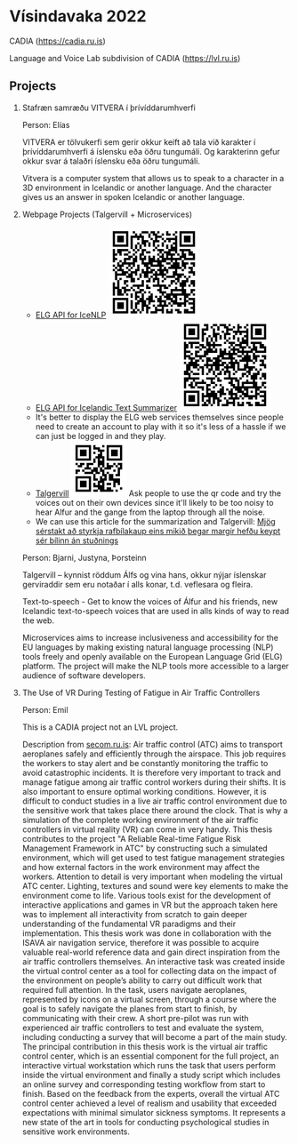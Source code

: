 # Vísindavaka 2022

CADIA (https://cadia.ru.is)

Language and Voice Lab subdivision of CADIA (https://lvl.ru.is)

## Projects

1. Stafræn samræðu VITVERA í þrívíddarumhverfi

      Person: Elías

      VITVERA  er tölvukerfi sem gerir okkur keift að tala við karakter 
      í þrívíddarumhverfi á íslensku eða öðru tungumáli. Og karakterinn gefur 
      okkur svar á talaðri íslensku eða öðru tungumáli. 
      
      Vitvera is a computer system that allows us to speak to a character in a 3D environment in 
      Icelandic or another language. And the character gives us an answer in spoken Icelandic or another language.

2. Webpage Projects (Talgervill + Microservices)

      * [ELG API for IceNLP](https://live.european-language-grid.eu/catalogue/tool-service/17684) ![Alt text](https://github.com/cadia-lvl/visindavaka22/blob/master/qr-elg-icenlp-annotators.gif)
      * [ELG API for Icelandic Text Summarizer](https://live.european-language-grid.eu/catalogue/tool-service/18038)  ![Alt text](https://github.com/cadia-lvl/visindavaka22/blob/master/qr-elg-summarizer.gif)
      * It's better to display the ELG web services themselves since people need to create an account to play with it so it's less of a hassle if we can just be logged in and they play.
      * [Talgervill](https://talgervill.is)   ![Alt text](https://github.com/cadia-lvl/visindavaka22/blob/master/qr-talgervill.gif) Ask people to use the qr code and try the voices out on their own devices since it'll likely to be too noisy to hear Alfur and the gange from the laptop through all the noise.
      * We can use this article for the summarization and Talgervill: [Mjög sérstakt að styrkja rafbílakaup eins mikið þegar margir hefðu keypt sér bílinn án stuðnings](https://www.visir.is/g/20222318135d/mjog-ser-stakt-ad-styrkja-raf-bila-kaup-eins-mikid-thegar-margir-hefdu-keypt-ser-bilinn-an-studnings)

      Person: Bjarni, Justyna, Þorsteinn

      Talgervill – kynnist röddum Álfs og vina hans, okkur nýjar íslenskar 
      gerviraddir sem eru notaðar í alls konar, t.d. veflesara og fleira.
      
      Text-to-speech - Get to know the voices of Álfur and his friends, new Icelandic text-to-speech 
      voices that are used in alls kinds of way to read the web.
      
      Microservices aims to increase inclusiveness and accessibility for the EU languages by making 
      existing natural language processing (NLP) tools freely and openly available on the European Language 
      Grid (ELG) platform. The project will make the NLP tools more accessible to a larger 
      audience of software developers.
      
3. The Use of VR During Testing of Fatigue in Air Traffic Controllers

      Person: Emil
      
      This is a CADIA project not an LVL project.
      
      Description from [secom.ru.is](http://secom.ru.is): Air traffic control (ATC) aims to transport aeroplanes safely and efficiently through the airspace. This job requires the workers to stay alert and be constantly monitoring the traffic to avoid catastrophic incidents. It is therefore very important to track and manage fatigue among air traffic control workers during their shifts. It is also important to ensure optimal working conditions. However, it is difficult to conduct studies in a live air traffic control environment due to the sensitive work that takes place there around the clock. That is why a simulation of the complete working environment of the air traffic controllers in virtual reality (VR) can come in very handy. This thesis contributes to the project "A Reliable Real-time Fatigue Risk Management Framework in ATC" by constructing such a simulated environment, which will get used to test fatigue management strategies and how external factors in the work environment may affect the workers. Attention to detail is very important when modeling the virtual ATC center. Lighting, textures and sound were key elements to make the environment come to life. Various tools exist for the development of interactive applications and games in VR but the approach taken here was to implement all interactivity from scratch to gain deeper understanding of the fundamental VR paradigms and their implementation. This thesis work was done in collaboration with the ISAVA air navigation service, therefore it was possible to acquire valuable real-world reference data and gain direct inspiration from the air traffic controllers themselves. An interactive task was created inside the virtual control center as a tool for collecting data on the impact of the environment on people’s ability to carry out difficult work that required full attention. In the task, users navigate aeroplanes, represented by icons on a virtual screen, through a course where the goal is to safely navigate the planes from start to finish, by communicating with their crew. A short pre-pilot was run with experienced air traffic controllers to test and evaluate the system, including conducting a survey that will become a part of the main study. The principal contribution in this thesis work is the virtual air traffic control center, which is an essential component for the full project, an interactive virtual workstation which runs the task that users perform inside the virtual environment and finally a study script which includes an online survey and corresponding testing workflow from start to finish. Based on the feedback from the experts, overall the virtual ATC control center achieved a level of realism and usability that exceeded expectations with minimal simulator sickness symptoms. It represents a new state of the art in tools for conducting psychological studies in sensitive work environments. 

